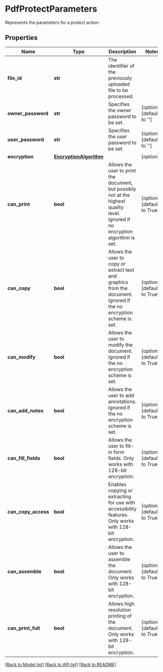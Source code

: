 # PdfProtectParameters

Represents the parameters for a protect action.
## Properties
Name | Type | Description | Notes
------------ | ------------- | ------------- | -------------
**file_id** | **str** | The identifier of the previously uploaded file to be processed. | 
**owner_password** | **str** | Specifies the owner password to be set. | [optional] [default to '']
**user_password** | **str** | Specifies the user password to be set. | [optional] [default to '']
**encryption** | [**EncryptionAlgorithm**](EncryptionAlgorithm.md) |  | [optional] 
**can_print** | **bool** | Allows the user to print the document, but possibly not at the highest quality level. Ignored if no encryption algorithm is set. | [optional] [default to True]
**can_copy** | **bool** | Allows the user to copy or extract text and graphics from the document. Ignored if the no encryption scheme is set. | [optional] [default to True]
**can_modify** | **bool** | Allows the user to modify the document. Ignored if the no encryption scheme is set. | [optional] [default to True]
**can_add_notes** | **bool** | Allows the user to add annotations. Ignored if the no encryption scheme is set. | [optional] [default to True]
**can_fill_fields** | **bool** | Allows the user to fill-in form fields. Only works with 128-bit encryption. | [optional] [default to True]
**can_copy_access** | **bool** | Enables copying or extracting for use with accessibility features. Only works with 128-bit encryption. | [optional] [default to True]
**can_assemble** | **bool** | Allows the user to assemble the document. Only works with 128-bit encryption. | [optional] [default to True]
**can_print_full** | **bool** | Allows high resolution printing of the document. Only works with 128-bit encryption. | [optional] [default to True]

[[Back to Model list]](../README.md#documentation-for-models) [[Back to API list]](../README.md#documentation-for-api-endpoints) [[Back to README]](../README.md)


